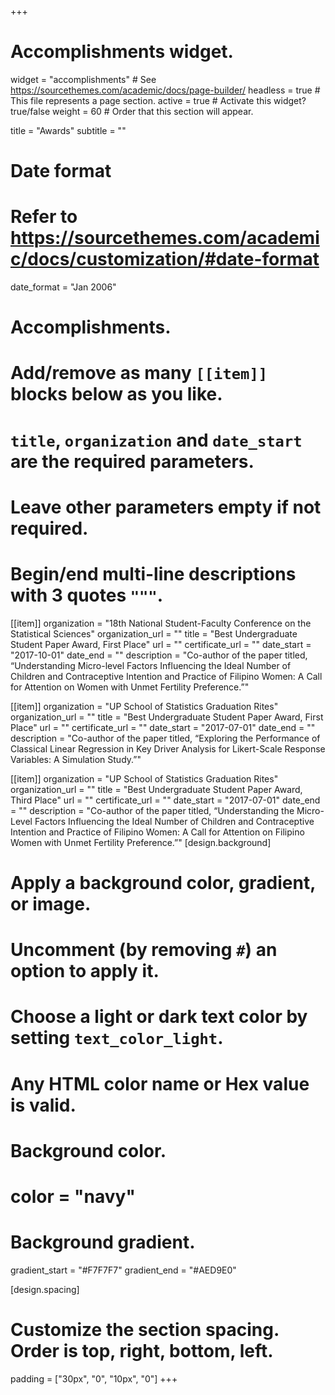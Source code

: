 +++
# Accomplishments widget.
widget = "accomplishments"  # See https://sourcethemes.com/academic/docs/page-builder/
headless = true  # This file represents a page section.
active = true  # Activate this widget? true/false
weight = 60  # Order that this section will appear.

title = "Awards"
subtitle = ""

# Date format
#   Refer to https://sourcethemes.com/academic/docs/customization/#date-format
date_format = "Jan 2006"

# Accomplishments.
#   Add/remove as many `[[item]]` blocks below as you like.
#   `title`, `organization` and `date_start` are the required parameters.
#   Leave other parameters empty if not required.
#   Begin/end multi-line descriptions with 3 quotes `"""`.

[[item]]
  organization = "18th National Student-Faculty Conference on the Statistical Sciences"
  organization_url = ""
  title = "Best Undergraduate Student Paper Award, First Place"
  url = ""
  certificate_url = ""
  date_start = "2017-10-01"
  date_end = ""
  description = "Co-author of the paper titled, “Understanding Micro-level Factors Influencing the Ideal Number of Children and Contraceptive Intention and Practice of Filipino Women: A Call for Attention on Women with Unmet Fertility Preference.”"

[[item]]
  organization = "UP School of Statistics Graduation Rites"
  organization_url = ""
  title = "Best Undergraduate Student Paper Award, First Place"
  url = ""
  certificate_url = ""
  date_start = "2017-07-01"
  date_end = ""
  description = "Co-author of the paper titled, “Exploring the Performance of Classical Linear Regression in Key Driver Analysis for Likert-Scale Response Variables: A Simulation Study.”"
  
[[item]]
  organization = "UP School of Statistics Graduation Rites"
  organization_url = ""
  title = "Best Undergraduate Student Paper Award, Third Place"
  url = ""
  certificate_url = ""
  date_start = "2017-07-01"
  date_end = ""
  description = "Co-author of the paper titled, “Understanding the Micro-Level Factors Influencing the Ideal Number of Children and Contraceptive Intention and Practice of Filipino Women: A Call for Attention on Filipino Women with Unmet Fertility Preference.”"
[design.background]
  # Apply a background color, gradient, or image.
  #   Uncomment (by removing `#`) an option to apply it.
  #   Choose a light or dark text color by setting `text_color_light`.
  #   Any HTML color name or Hex value is valid.

  # Background color.
  # color = "navy"
  
  # Background gradient.
  gradient_start = "#F7F7F7"
  gradient_end = "#AED9E0"

[design.spacing]
  # Customize the section spacing. Order is top, right, bottom, left.
  padding = ["30px", "0", "10px", "0"]
+++
